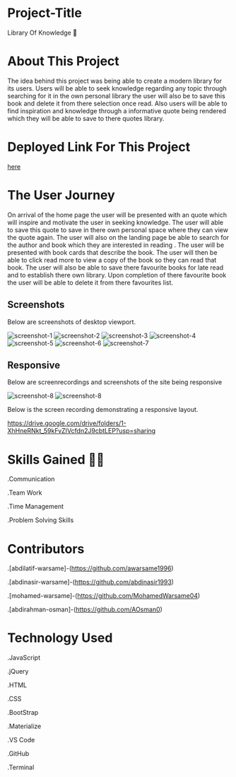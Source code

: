 # Project-Title

Library Of Knowledge 📖

# About This Project

The idea behind this project was being able to create a modern library for its users. Users will be able to seek knowledge regarding any topic through searching for it in the own personal library the user will also be to save this book and delete it from there selection once read. Also users will be able to find inspiration and knowledge through a informative quote being rendered which they will be able to save to there quotes library.

# Deployed Link For This Project

[here](https://aosman0.github.io/library-of-knowledge/)

# The User Journey

On arrival of the home page the user will be presented with an quote which will inspire and motivate the user in seeking knowledge.
The user will able to save this quote to save in there own personal space where they can view the quote again.
The user will also on the landing page be able to search for the author and book which they are interested in reading .
The user will be presented with book cards that describe the book. The user will then be able to click read more to view a copy of the book so they can read that book.
The user will also be able to save there favourite books for late read and to establish there own library.
Upon completion of there favourite book the user will be able to delete it from there favourites list.

## Screenshots

Below are screenshots of desktop viewport.

![screenshot-1](./assets/images/homepage1.png)
![screenshot-2](./assets/images/homeepage2.png)
![screenshot-3](./assets/images/save-quote-1.png)
![screenshot-4](./assets/images/fav-quote-save.png)
![screenshot-5](./assets/images/save-book.png)
![screenshot-6](./assets/images/fav-book.png)
![screenshot-7](./assets/images/about-us-page.png)

## Responsive

Below are screenrecordings and screenshots of the site being responsive

![screenshot-8](./assets/images/homepage-responsive.png)
![screenshot-8](./assets/images/fav-responsive.png)

Below is the screen recording demonstrating a responsive layout.

https://drive.google.com/drive/folders/1-XhHneRNkt_59kFvZIVcfdn2J9cbtLEP?usp=sharing

# Skills Gained 👨‍💻

.Communication

.Team Work

.Time Management

.Problem Solving Skills

# Contributors

.[abdilatif-warsame]-(https://github.com/awarsame1996)

.[abdinasir-warsame]-(https://github.com/abdinasir1993)

.[mohamed-warsame]-(https://github.com/MohamedWarsame04)

.[abdirahman-osman]-(https://github.com/AOsman0)

# Technology Used

.JavaScript

.jQuery

.HTML

.CSS

.BootStrap

.Materialize

.VS Code

.GitHub

.Terminal
